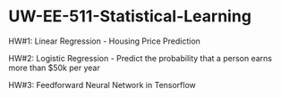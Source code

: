 # UW-EE-511-Statistical-Learning

HW#1: Linear Regression - Housing Price Prediction

HW#2: Logistic Regression - Predict the probability that a person earns more than $50k per year

HW#3: Feedforward Neural Network in Tensorflow
